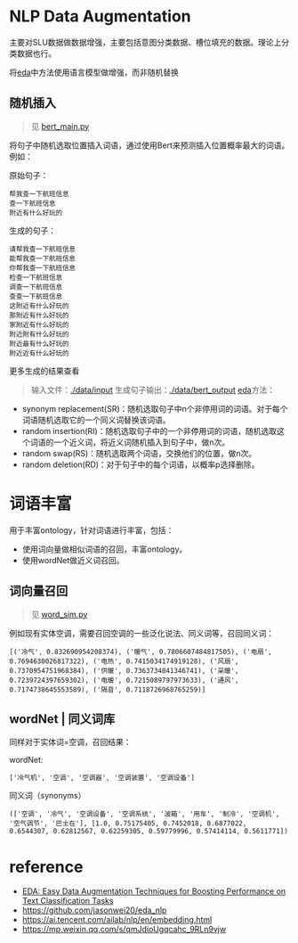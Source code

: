 # NLP Data Augmentation
主要对SLU数据做数据增强，主要包括意图分类数据、槽位填充的数据。理论上分类数据也行。

将[eda](https://arxiv.org/abs/1901.11196)中方法使用语言模型做增强，而非随机替换
## 随机插入

> 见 [bert_main.py](./bert_main.py)

将句子中随机选取位置插入词语，通过使用Bert来预测插入位置概率最大的词语。例如：

原始句子：
```
帮我查一下航班信息
查一下航班信息
附近有什么好玩的
```

生成的句子：
```text
请帮我查一下航班信息
能帮我查一下航班信息
你帮我查一下航班信息
检查一下航班信息
调查一下航班信息
查查一下航班信息
这附近有什么好玩的
那附近有什么好玩的
家附近有什么好玩的
附近附有什么好玩的
附近最有什么好玩的
附近近有什么好玩的
```
更多生成的结果查看 

> 输入文件：[./data/input](./data/input)
> 生成句子输出：[./data/bert_output](./data/bert_output)
[eda](https://arxiv.org/abs/1901.11196)方法：

- synonym replacement(SR)：随机选取句子中n个非停用词的词语。对于每个词语随机选取它的一个同义词替换该词语。
- random insertion(RI)：随机选取句子中的一个非停用词的词语，随机选取这个词语的一个近义词，将近义词随机插入到句子中，做n次。
- random swap(RS)：随机选取两个词语，交换他们的位置，做n次。
- random deletion(RD)：对于句子中的每个词语，以概率p选择删除。

# 词语丰富
用于丰富ontology，针对词语进行丰富，包括：

- 使用词向量做相似词语的召回，丰富ontology。
- 使用wordNet做近义词召回。

## 词向量召回

> 见 [word_sim.py](./word_sim.py)

例如现有实体空调，需要召回空调的一些泛化说法、同义词等，召回同义词：

```
[('冷气', 0.832690954208374), ('暖气', 0.7806607484817505), ('电扇', 0.7694630026817322), ('电热', 0.7415034174919128), ('风扇', 0.7370954751968384), ('供暖', 0.7363734841346741), ('采暖', 0.7239724397659302), ('电暖', 0.7215089797973633), ('通风', 0.7174738645553589), ('隔音', 0.7118726968765259)]

```

## wordNet | 同义词库

同样对于实体词=空调，召回结果：

wordNet:

```
['冷气机', '空调', '空调器', '空调装置', '空调设备']
```

同义词（synonyms）

```
(['空调', '冷气', '空调设备', '空调系统', '波箱', '用车', '制冷', '空调机', '空气调节', '巴士在'], [1.0, 0.75175405, 0.7452018, 0.6877022, 0.6544307, 0.62812567, 0.62259305, 0.59779996, 0.57414114, 0.5611771])

```





# reference
- [EDA: Easy Data Augmentation Techniques for Boosting Performance on Text Classification Tasks](https://arxiv.org/abs/1901.11196)
- https://github.com/jasonwei20/eda_nlp
- https://ai.tencent.com/ailab/nlp/en/embedding.html
- https://mp.weixin.qq.com/s/qmJdioUgqcahc_9RLn9vjw